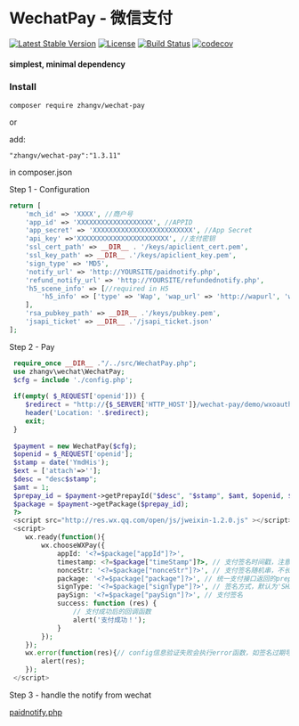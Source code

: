 # WechatPay - 微信支付
[![Latest Stable Version](https://poser.pugx.org/zhangv/wechat-pay/v/stable)](https://packagist.org/packages/zhangv/wechat-pay)
[![License](https://poser.pugx.org/zhangv/wechat-pay/license)](https://packagist.org/packages/zhangv/wechat-pay)
[![Build Status](https://travis-ci.org/zhangv/wechat-pay.svg?branch=master)](https://travis-ci.org/zhangv/wechat-pay)
[![codecov](https://codecov.io/gh/zhangv/wechat-pay/branch/master/graph/badge.svg)](https://codecov.io/gh/zhangv/wechat-pay)

#### simplest, minimal dependency

### Install
```
composer require zhangv/wechat-pay
```
or

add:

```
"zhangv/wechat-pay":"1.3.11"
```
in composer.json

Step 1 - Configuration
```php
return [
	'mch_id' => 'XXXX', //商户号
	'app_id' => 'XXXXXXXXXXXXXXXXXXX', //APPID
	'app_secret' => 'XXXXXXXXXXXXXXXXXXXXXXXXX', //App Secret
	'api_key' =>'XXXXXXXXXXXXXXXXXXXXXXX', //支付密钥
	'ssl_cert_path' => __DIR__ . '/keys/apiclient_cert.pem',
	'ssl_key_path' => __DIR__ .'/keys/apiclient_key.pem',
	'sign_type' => 'MD5',
	'notify_url' => 'http://YOURSITE/paidnotify.php',
	'refund_notify_url' => 'http://YOURSITE/refundednotify.php',
	'h5_scene_info' => [//required in H5
		'h5_info' => ['type' => 'Wap', 'wap_url' => 'http://wapurl', 'wap_name' => 'wapname']
	],
	'rsa_pubkey_path' => __DIR__ .'/keys/pubkey.pem',
	'jsapi_ticket' => __DIR__ .'/jsapi_ticket.json'
];
```
Step 2 - Pay
```php
 require_once __DIR__ ."/../src/WechatPay.php";
 use zhangv\wechat\WechatPay;
 $cfg = include './config.php';
 
 if(empty( $_REQUEST['openid'])) {
 	$redirect = "http://{$_SERVER['HTTP_HOST']}/wechat-pay/demo/wxoauth.php";
 	header('Location: '.$redirect);
 	exit;
 }
 
 $payment = new WechatPay($cfg);
 $openid = $_REQUEST['openid'];
 $stamp = date('YmdHis');
 $ext = ['attach'=>''];
 $desc = "desc$stamp";
 $amt = 1;
 $prepay_id = $payment->getPrepayId("$desc", "$stamp", $amt, $openid, $ext);
 $package = $payment->getPackage($prepay_id);
 ?>
 <script src="http://res.wx.qq.com/open/js/jweixin-1.2.0.js" ></script>
 <script>
 	wx.ready(function(){
 		wx.chooseWXPay({
 			appId: '<?=$package["appId"]?>',
 			timestamp: <?=$package["timeStamp"]?>, // 支付签名时间戳，注意微信jssdk中的所有使用timestamp字段均为小写。但最新版的支付后台生成签名使用的timeStamp字段名需大写其中的S字符
 			nonceStr: '<?=$package["nonceStr"]?>', // 支付签名随机串，不长于 32 位
 			package: '<?=$package["package"]?>', // 统一支付接口返回的prepay_id参数值，提交格式如：prepay_id=***）
 			signType: '<?=$package["signType"]?>', // 签名方式，默认为'SHA1'，使用新版支付需传入'MD5'
 			paySign: '<?=$package["paySign"]?>', // 支付签名
 			success: function (res) {
 				// 支付成功后的回调函数
 				alert('支付成功！');
 			}
 		});
 	});
 	wx.error(function(res){// config信息验证失败会执行error函数，如签名过期导致验证失败，具体错误信息可以打开config的debug模式查看，也可以在返回的res参数中查看，对于SPA可以在这里更新签名。
 		alert(res);
 	});
 </script>
```
Step 3 - handle the notify from wechat

[paidnotify.php](demo/paidnotify.php)